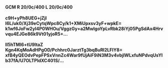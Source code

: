 #### GCM R 20/0c/400 L 20/0c/400
**c9H+yPh8UEG+jZjl**<br/>**I6L/uk0/Xj39eCytqWpc8Cy/k1+XMiUpxsv3yF+wpkE=**<br/>**k1wf6JoFw2yl4P0WHOu/VggzGy+a2MwlgoYpLvRbk28iYj05PgSdAx4Hrvvqu4EJGe86k9Vt01yjoR5+...**<br/><br/>
**Il5hTMI6+tU9ItaZ**<br/>**Kgn4KqMoAdHPgOD/Pchhrc0JarztTg3bqBuRl2LFlY8=**<br/>**xfB4yQEOdvPepFPSxVnnZc4War9fUjAiF9iN3M3v4vbjlWLxfuNPdvqUsYlb37fA/U7OLTPldXC401S/...**